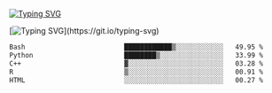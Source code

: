 [![Typing SVG](https://readme-typing-svg.demolab.com?font=Fira+Code&duration=1&pause=1000&center=true&vCenter=true&width=435&lines=Ivy+Streeter)](https://git.io/typing-svg)

[![Typing SVG](https://readme-typing-svg.demolab.com?font=Fira+Code&pause=1000&center=true&width=435&lines=Hello%2C+nice+to+meet+you!;I+am+a+researcher+in+biotech.;I+am+interested+in+bioinformatics.;I+am+self-taught+and+love+learning.;Feel+free+to+reach+out!)](https://git.io/typing-svg)
<!--START_SECTION:waka-->

```txt
Bash                         ████████████▒░░░░░░░░░░░░   49.95 %
Python                       ████████▒░░░░░░░░░░░░░░░░   33.99 %
C++                          ▓░░░░░░░░░░░░░░░░░░░░░░░░   03.28 %
R                            ▒░░░░░░░░░░░░░░░░░░░░░░░░   00.91 %
HTML                         ░░░░░░░░░░░░░░░░░░░░░░░░░   00.27 %
```

<!--END_SECTION:waka-->
